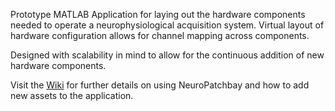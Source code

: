 Prototype MATLAB Application for laying out the hardware components needed to operate a neurophysiological acquisition system. Virtual layout of hardware configuration allows for channel mapping across components. 

Designed with scalability in mind to allow for the continuous addition of new hardware components.

Visit the [Wiki](https://github.com/adkinson/NeuroPatchbay/wiki) for further details on using NeuroPatchbay and how to add new assets to the application.
